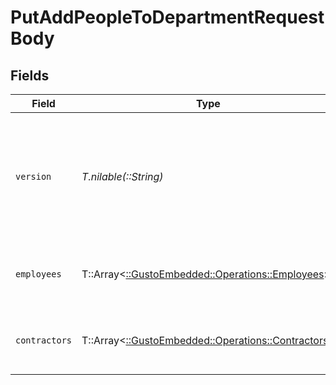 # PutAddPeopleToDepartmentRequestBody


## Fields

| Field                                                                                                                                                                         | Type                                                                                                                                                                          | Required                                                                                                                                                                      | Description                                                                                                                                                                   |
| ----------------------------------------------------------------------------------------------------------------------------------------------------------------------------- | ----------------------------------------------------------------------------------------------------------------------------------------------------------------------------- | ----------------------------------------------------------------------------------------------------------------------------------------------------------------------------- | ----------------------------------------------------------------------------------------------------------------------------------------------------------------------------- |
| `version`                                                                                                                                                                     | *T.nilable(::String)*                                                                                                                                                         | :heavy_minus_sign:                                                                                                                                                            | The current version of the object. See the [versioning guide](https://docs.gusto.com/embedded-payroll/docs/versioning#object-layer) for information on how to use this field. |
| `employees`                                                                                                                                                                   | T::Array<[::GustoEmbedded::Operations::Employees](../../models/operations/employees.md)>                                                                                      | :heavy_minus_sign:                                                                                                                                                            | Array of employees to add to the department                                                                                                                                   |
| `contractors`                                                                                                                                                                 | T::Array<[::GustoEmbedded::Operations::Contractors](../../models/operations/contractors.md)>                                                                                  | :heavy_minus_sign:                                                                                                                                                            | Array of contractors to add to the department                                                                                                                                 |